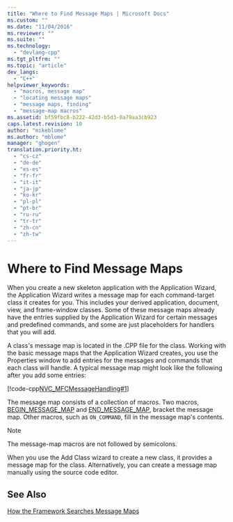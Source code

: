 ```yaml
---
title: "Where to Find Message Maps | Microsoft Docs"
ms.custom: ""
ms.date: "11/04/2016"
ms.reviewer: ""
ms.suite: ""
ms.technology: 
  - "devlang-cpp"
ms.tgt_pltfrm: ""
ms.topic: "article"
dev_langs: 
  - "C++"
helpviewer_keywords: 
  - "macros, message map"
  - "locating message maps"
  - "message maps, finding"
  - "message-map macros"
ms.assetid: bf59fbc8-b222-42d3-b5d3-0a79aa3cb923
caps.latest.revision: 10
author: "mikeblome"
ms.author: "mblome"
manager: "ghogen"
translation.priority.ht: 
  - "cs-cz"
  - "de-de"
  - "es-es"
  - "fr-fr"
  - "it-it"
  - "ja-jp"
  - "ko-kr"
  - "pl-pl"
  - "pt-br"
  - "ru-ru"
  - "tr-tr"
  - "zh-cn"
  - "zh-tw"
---
```

# Where to Find Message Maps
When you create a new skeleton application with the Application Wizard, the Application Wizard writes a message map for each command-target class it creates for you. This includes your derived application, document, view, and frame-window classes. Some of these message maps already have the entries supplied by the Application Wizard for certain messages and predefined commands, and some are just placeholders for handlers that you will add.  
  
 A class's message map is located in the .CPP file for the class. Working with the basic message maps that the Application Wizard creates, you use the Properties window to add entries for the messages and commands that each class will handle. A typical message map might look like the following after you add some entries:  
  
 [!code-cpp[NVC_MFCMessageHandling#1](../mfc/codesnippet/cpp/where-to-find-message-maps_1.cpp)]  
  
 The message map consists of a collection of macros. Two macros, [BEGIN_MESSAGE_MAP](http://msdn.microsoft.com/library/d9201e18-04e0-4639-9810-f15768627fc2) and [END_MESSAGE_MAP](http://msdn.microsoft.com/library/40f611f1-a3b4-4097-b683-091bf7cfab8b), bracket the message map. Other macros, such as `ON_COMMAND`, fill in the message map's contents.  
  
> [!NOTE]
>  The message-map macros are not followed by semicolons.  
  
 When you use the Add Class wizard to create a new class, it provides a message map for the class. Alternatively, you can create a message map manually using the source code editor.  
  
## See Also  
 [How the Framework Searches Message Maps](../mfc/how-the-framework-searches-message-maps.md)

